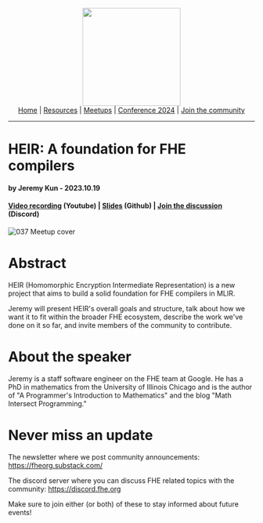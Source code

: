 <!-- Main header navigation -->
<p align="center">
  <img width="200" src="https://user-images.githubusercontent.com/5758427/180978488-db825482-5a58-4c7c-9589-c494a6f0be04.png"><br/>
  <a href="https://fhe-org.github.io">Home</a> | <a href="https://fhe-org.github.io/resources">Resources</a> | <a href="https://fhe-org.github.io/meetups/">Meetups</a> | <a href="https://fhe-org.github.io/conferences/conference-2024/">Conference 2024</a> | <a href="https://fhe-org.github.io/community">Join the community</a>
</p>
<hr/>
<!-- /Main header navigation -->


# HEIR: A foundation for FHE compilers
#### by Jeremy Kun - 2023.10.19 
#### <a href="https://www.youtube.com/watch?v=kqDFdKUTNA4&list=PLnbmMskCVh1chnSM8Jjy6Nk3IH6fpn7MM&index=1">Video recording</a> (Youtube) | <a href="https://github.com/FHE-org/fhe-org.github.io/files/13048009/037.HEIR.A.foundation.for.FHE.compilers.FHE.org.talk.pdf">Slides</a> (Github) | <a href="https://discord.fhe.org">Join the discussion</a> (Discord)

![037 Meetup cover](https://github.com/FHE-org/fhe-org.github.io/assets/37557436/0c67fc02-ffbd-46fc-86b6-95a67f60f449)

# Abstract

HEIR (Homomorphic Encryption Intermediate Representation) is a new project that aims to build a solid foundation for FHE compilers in MLIR.

Jeremy will present HEIR's overall goals and structure, talk about how we want it to fit within the broader FHE ecosystem, describe the work we've done on it so far, and invite members of the community to contribute.

# About the speaker

Jeremy is a staff software engineer on the FHE team at Google. He has a PhD in mathematics from the University of Illinois Chicago and is the author of "A Programmer's Introduction to Mathematics" and the blog "Math Intersect Programming."

# Never miss an update

The newsletter where we post community announcements: https://fheorg.substack.com/

The discord server where you can discuss FHE related topics with the community: https://discord.fhe.org

Make sure to join either (or both) of these to stay informed about future events!
